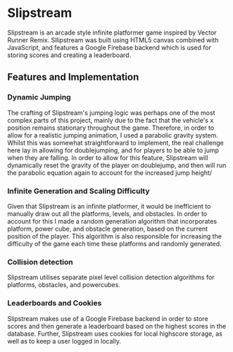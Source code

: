 # Slipstream

Slipstream is an arcade style infinite platformer game inspired by Vector Runner Remix. Sllipstream was built using HTML5 canvas combined with JavaScript, and features a Google Firebase backend which is used for storing scores and creating a leaderboard.

## Features and Implementation

### Dynamic Jumping

The crafting of Slipstream's jumping logic was perhaps one of the most complex parts of this project, mainly due to the fact that the vehicle's x position remains stationary throughout the game. Therefore, in order to allow for a realistic jumping animation, I used a parabolic gravity system. Whilst this was somewhat straightforward to implement, the real challenge here lay in allowing for doublejumping, and for players to be able to jump when they are falling. In order to allow for this feature, Slipstream will dynamically reset the gravity of the player on doublejump, and then will run the parabolic equation again to account for the increased jump height/

### Infinite Generation and Scaling Difficulty

Given that Slipstream is an infinite platformer, it would be inefficient to manually draw out all the platforms, levels, and obstacles. In order to account for this I made a random generation algorithm that incorporates platform, power cube, and obstacle generation, based on the current position of the player. This algorithm is also responsible for increasing the difficulty of the game each time these platforms and randomly generated.

### Collision detection

Slipstream utilises separate pixel level collision detection algorithms for platforms, obstacles, and powercubes.

### Leaderboards and Cookies

Slipstream makes use of a Google Firebase backend in order to store scores and then generate a leaderboard based on the highest scores in the database. Further, Slipstream uses cookies for local highscore storage, as well as to keep a user logged in locally.
